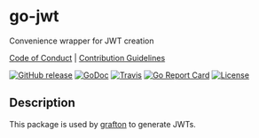 # go-jwt

Convenience wrapper for JWT creation

[Code of Conduct](./.github/CONDUCT.md) |
[Contribution Guidelines](./.github/CONTRIBUTING.md)

[![GitHub release](https://img.shields.io/github/tag/manifoldco/go-jwt.svg?label=latest)](https://github.com/manifoldco/go-jwt/releases)
[![GoDoc](https://img.shields.io/badge/godoc-reference-blue.svg)](https://godoc.org/github.com/manifoldco/go-jwt)
[![Travis](https://img.shields.io/travis/manifoldco/go-jwt/master.svg)](https://travis-ci.org/manifoldco/go-jwt)
[![Go Report Card](https://goreportcard.com/badge/github.com/manifoldco/go-jwt)](https://goreportcard.com/report/github.com/manifoldco/go-jwt)
[![License](https://img.shields.io/badge/license-BSD-blue.svg)](./LICENSE.md)

## Description

This package is used by [grafton](https://github.com/manifoldco/grafton) to
generate JWTs.
